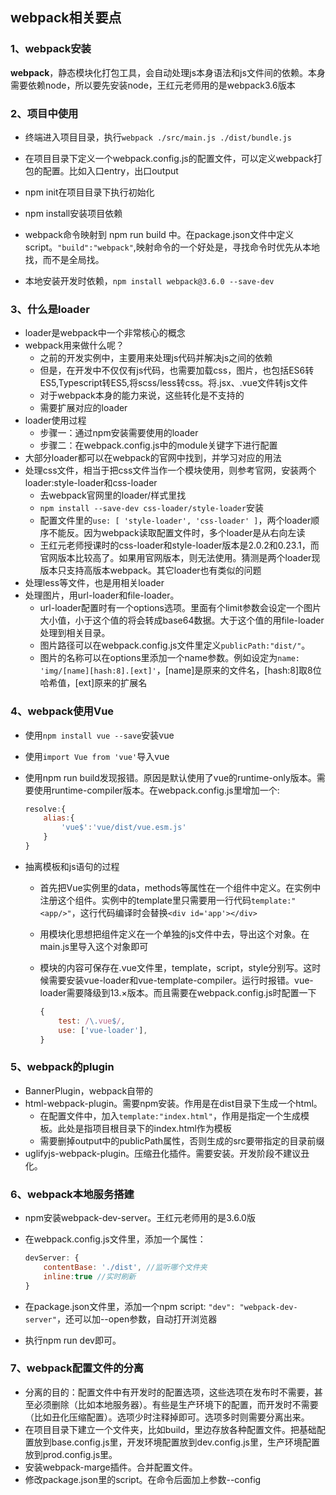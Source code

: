 ## webpack相关要点

### 1、webpack安装

**webpack**，静态模块化打包工具，会自动处理js本身语法和js文件间的依赖。本身需要依赖node，所以要先安装node，王红元老师用的是webpack3.6版本

### 2、项目中使用

- 终端进入项目目录，执行`webpack ./src/main.js ./dist/bundle.js`
- 在项目目录下定义一个webpack.config.js的配置文件，可以定义webpack打包的配置。比如入口entry，出口output
- npm init在项目目录下执行初始化

- npm install安装项目依赖

- webpack命令映射到 npm run build 中。在package.json文件中定义script。`"build":"webpack"`,映射命令的一个好处是，寻找命令时优先从本地找，而不是全局找。
- 本地安装开发时依赖，`npm install webpack@3.6.0 --save-dev`

### 3、什么是loader

- loader是webpack中一个非常核心的概念
- webpack用来做什么呢？
  - 之前的开发实例中，主要用来处理js代码并解决js之间的依赖
  - 但是，在开发中不仅仅有js代码，也需要加载css，图片，也包括ES6转ES5,Typescript转ES5,将scss/less转css。将.jsx、.vue文件转js文件
  - 对于webpack本身的能力来说，这些转化是不支持的
  - 需要扩展对应的loader
- loader使用过程
  - 步骤一：通过npm安装需要使用的loader
  - 步骤二：在webpack.config.js中的module关键字下进行配置
- 大部分loader都可以在webpack的官网中找到，并学习对应的用法
- 处理css文件，相当于把css文件当作一个模块使用，则参考官网，安装两个loader:style-loader和css-loader
  - 去webpack官网里的loader/样式里找
  - `npm install --save-dev css-loader/style-loader`安装
  - 配置文件里的`use: [ 'style-loader', 'css-loader' ]`，两个loader顺序不能反。因为webpack读取配置文件时，多个loader是从右向左读
  - 王红元老师授课时的css-loader和style-loader版本是2.0.2和0.23.1，而官网版本比较高了。如果用官网版本，则无法使用。猜测是两个loader现版本只支持高版本webpack。其它loader也有类似的问题
- 处理less等文件，也是用相关loader
- 处理图片，用url-loader和file-loader。
  - url-loader配置时有一个options选项。里面有个limit参数会设定一个图片大小值，小于这个值的将会转成base64数据。大于这个值的用file-loader处理到相关目录。
  - 图片路径可以在webpack.config.js文件里定义`publicPath:"dist/"`。
  - 图片的名称可以在options里添加一个name参数。例如设定为`name: 'img/[name][hash:8].[ext]'`，[name]是原来的文件名，[hash:8]取8位哈希值，[ext]原来的扩展名

### 4、webpack使用Vue

- 使用`npm install vue --save`安装vue

- 使用`import Vue from 'vue'`导入vue

- 使用npm run build发现报错。原因是默认使用了vue的runtime-only版本。需要使用runtime-compiler版本。在webpack.config.js里增加一个:

  ```javascript
  resolve:{
      alias:{
          'vue$':'vue/dist/vue.esm.js'
      }
  }
  ```

- 抽离模板和js语句的过程

  - 首先把Vue实例里的data，methods等属性在一个组件中定义。在实例中注册这个组件。实例中的template里只需要用一行代码`template:"<app/>"`，这行代码编译时会替换`<div id='app'></div>`

  - 用模块化思想把组件定义在一个单独的js文件中去，导出这个对象。在main.js里导入这个对象即可

  - 模块的内容可保存在.vue文件里，template，script，style分别写。这时候需要安装vue-loader和vue-template-compiler。运行时报错。vue-loader需要降级到13.×版本。而且需要在webpack.config.js时配置一下

    ```javascript
    {
        test: /\.vue$/,
        use: ['vue-loader'],
    }
    ```


### 5、webpack的plugin

- BannerPlugin，webpack自带的
- html-webpack-plugin。需要npm安装。作用是在dist目录下生成一个html。
  - 在配置文件中，加入`template:"index.html"`，作用是指定一个生成模板。此处是指项目根目录下的index.html作为模板
  - 需要删掉output中的publicPath属性，否则生成的src要带指定的目录前缀
- uglifyjs-webpack-plugin。压缩丑化插件。需要安装。开发阶段不建议丑化。

### 6、webpack本地服务搭建

- npm安装webpack-dev-server。王红元老师用的是3.6.0版

- 在webpack.config.js文件里，添加一个属性：

  ```javascript
  devServer: {
      contentBase: './dist', //监听哪个文件夹
      inline:true //实时刷新
  }
  ```

- 在package.json文件里，添加一个npm script: `"dev": "webpack-dev-server"`，还可以加--open参数，自动打开浏览器

- 执行npm run dev即可。

### 7、webpack配置文件的分离

- 分离的目的：配置文件中有开发时的配置选项，这些选项在发布时不需要，甚至必须删除（比如本地服务器）。有些是生产环境下的配置，而开发时不需要（比如丑化压缩配置）。选项少时注释掉即可。选项多时则需要分离出来。
- 在项目目录下建立一个文件夹，比如build，里边存放各种配置文件。把基础配置放到base.config.js里，开发环境配置放到dev.config.js里，生产环境配置放到prod.config.js里。
- 安装webpack-marge插件。合并配置文件。
- 修改package.json里的script。在命令后面加上参数--config

